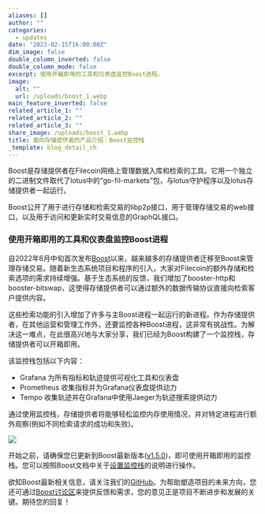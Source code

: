 ```yaml
---
aliases: []
author: ""
categories:
  - updates
date: "2023-02-15T16:00:00Z"
dim_image: false
double_column_inverted: false
double_column_mode: false
excerpt: 使用开箱即用的工具和仪表盘监控Boost进程。
image:
  alt: ""
  url: /uploads/boost_1.webp
main_feature_inverted: false
related_article_1: ""
related_article_2: ""
related_article_3: ""
share_image: /uploads/boost_1.webp
title: 面向存储提供者的产品介绍：Boost监控栈
_template: blog_detail_ch
---
```


Boost是存储提供者在Filecoin网络上管理数据入库和检索的工具。它用一个独立的二进制文件取代了lotus中的“go-fil-markets”包，与lotus守护程序以及lotus存储提供者一起运行。

Boost公开了用于进行存储和检索交易的libp2p接口，用于管理存储交易的web接口，以及用于访问和更新实时交易信息的GraphQL接口。

### **使用开箱即用的工具和仪表盘监控Boost进程**

自2022年6月中旬首次发布[Boost](https://boost.filecoin.io/)以来，越来越多的存储提供者迁移至Boost来管理存储交易。随着新生态系统项目和程序的引入，大家对Filecoin的额外存储和检索选项的需求持续增强。基于生态系统的反馈，我们增加了booster-http和booster-bitswap，这使得存储提供者可以通过额外的数据传输协议直接向检索客户提供内容。

这些检索功能的引入增加了许多与主Boost进程一起运行的新进程。作为存储提供者，在其他运营和管理工作外，还要监控各种Boost进程，这非常有挑战性。为解决这一难点，在此很高兴地与大家分享，我们已经为Boost构建了一个监控栈，存储提供者可以开箱即用。

该监控栈包括以下内容：

- Grafana 为所有指标和轨迹提供可视化工具和仪表盘
- Prometheus 收集指标并为Grafana仪表盘提供动力
- Tempo 收集轨迹并在Grafana中使用Jaeger为轨迹搜索提供动力

通过使用监控栈，存储提供者将能够轻松监控内存使用情况，并对特定进程进行额外观察(例如不同检索请求的成功和失败)。

![](/uploads/screenshot-2023-01-25-at-15-08-31.webp)

开始之前，请确保您已更新到Boost最新版本([v1.5.0](https://github.com/filecoin-project/boost/releases/tag/v1.5.0))，即可使用开箱即用的监控栈。您可以按照Boost文档中关于[设置监控栈](https://boost.filecoin.io/tutorials/setting-up-a-monitoring-stack-for-boost)的说明进行操作。

欲知Boost最新相关信息，请关注我们的[GitHub](https://github.com/filecoin-project/boost)。为帮助塑造项目的未来方向，您还可通过[Boost讨论区](https://github.com/filecoin-project/boost/discussions)来提供反馈和需求，您的意见正是项目不断进步和发展的关键。期待您的回复！
